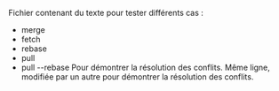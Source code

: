Fichier contenant du texte pour tester différents cas :
 - merge
 - fetch
 - rebase
 - pull
 - pull --rebase
Pour démontrer la résolution des conflits.
Même ligne, modifiée par un autre pour démontrer la résolution des conflits.
